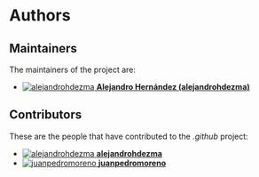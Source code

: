 # Authors

## Maintainers

The maintainers of the project are:

- [![alejandrohdezma](https://avatars0.githubusercontent.com/u/9027541?v=4&s=20) **Alejandro Hernández (alejandrohdezma)**](https://github.com/alejandrohdezma)

## Contributors

These are the people that have contributed to the _.github_ project:

- [![alejandrohdezma](https://avatars0.githubusercontent.com/u/9027541?v=4&s=20) **alejandrohdezma**](https://github.com/alejandrohdezma)
- [![juanpedromoreno](https://avatars2.githubusercontent.com/u/4879373?v=4&s=20) **juanpedromoreno**](https://github.com/juanpedromoreno)